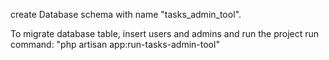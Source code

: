 create Database schema with name "tasks_admin_tool".

To migrate database table, insert users and admins and run the project run command: 
"php artisan app:run-tasks-admin-tool"

